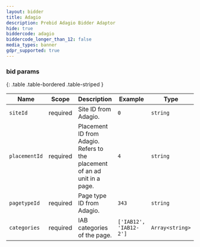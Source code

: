 ```yaml
---
layout: bidder
title: Adagio
description: Prebid Adagio Bidder Adaptor
hide: true
biddercode: adagio
biddercode_longer_than_12: false
media_types: banner
gdpr_supported: true
---
```



### bid params

{: .table .table-bordered .table-striped }

| Name          | Scope    | Description                                                                | Example                | Type            |
|---------------|----------|----------------------------------------------------------------------------|------------------------|-----------------|
| `siteId`      | required | Site ID from Adagio.                                                       | `0`                    | `string`        |
| `placementId` | required | Placement ID from Adagio. Refers to the placement of an ad unit in a page. | `4`                    | `string`        |
| `pagetypeId`  | required | Page type ID from Adagio.                                                  | `343`                  | `string`        |
| `categories`  | required | IAB categories of the page.                                                | `['IAB12', 'IAB12-2']` | `Array<string>` |
